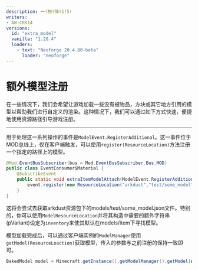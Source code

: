 ```yaml
---
description: 一!物!降!1!5!
writers:
- AW-CRK14
versions:
  id: "extra_model"
  vanilla: "1.20.4"
  loaders:
    - text: "Neoforge 20.4.80-beta"
      loader: "neoforge"  
---
```


# 额外模型注册
在一些情况下，我们会希望让游戏加载一些没有被物品，方块或其它地方引用的模型以帮助我们进行自定义的渲染。这种情况下，我们可以通过如下方式快速，便捷地使用资源路径引导游戏注册。

---

用于处理这一系列操作的事件是`ModelEvent.RegisterAdditional`。这一事件位于MOD总线上，仅在客户端触发，可以使用`register(ResourceLocation)`方法注册一个指定的路径上的模型。

```java
@Mod.EventBusSubscriber(bus = Mod.EventBusSubscriber.Bus.MOD)
public class EventConsumer$Material {
    @SubscribeEvent
    public static void extraItemModelAttach(ModelEvent.RegisterAdditional event) {
        event.register(new ResourceLocation("arkdust","test/some_model"));
    }
}
```

这将会尝试去获取arkdust资源包下的models/test/some_model.json文件。特别的，你可以使用`ModelResourceLocation`并将其构造中需要的额外字符串(pVariant)设定为`inventory`来使其默认在models/item下寻找模型。

模型加载完成后，可以通过客户端实例的`ModelManager`使用`getModel(ResourceLoaction)`获取模型，传入的参数与之前注册的保持一致即可。

```java
BakedModel model = Minecraft.getInstance().getModelManager().getModel(new ResourceLocation("arkdust","test/some_model"));
```